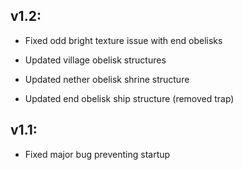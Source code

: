 ## v1.2:
- Fixed odd bright texture issue with end obelisks

- Updated village obelisk structures
- Updated nether obelisk shrine structure
- Updated end obelisk ship structure (removed trap)

## v1.1:
- Fixed major bug preventing startup
